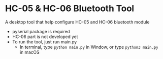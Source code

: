 # HC-05 & HC-06 Bluetooth Tool
A desktop tool that help configure HC-05 and HC-06 bluetooth module
- pyserial package is required
- HC-06 part is not developed yet
- To run the tool, just run main.py
    - In terminal, type `python main.py` in Window, or type `python3 main.py` in macOS
